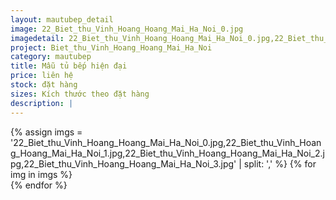 ```yaml
---
layout: mautubep_detail
image: 22_Biet_thu_Vinh_Hoang_Hoang_Mai_Ha_Noi_0.jpg
imagedetail: 22_Biet_thu_Vinh_Hoang_Hoang_Mai_Ha_Noi_0.jpg,22_Biet_thu_Vinh_Hoang_Hoang_Mai_Ha_Noi_1.jpg,22_Biet_thu_Vinh_Hoang_Hoang_Mai_Ha_Noi_2.jpg,22_Biet_thu_Vinh_Hoang_Hoang_Mai_Ha_Noi_3.jpg
project: Biet_thu_Vinh_Hoang_Hoang_Mai_Ha_Noi
category: mautubep
title: Mẫu tủ bếp hiện đại
price: liên hệ
stock: đặt hàng
sizes: Kích thước theo đặt hàng
description: |
---
```

<section class="no-padding" id="two">
	<div class="container-fluid">
	<div class="row-no-gutters">
	{% assign imgs = '22_Biet_thu_Vinh_Hoang_Hoang_Mai_Ha_Noi_0.jpg,22_Biet_thu_Vinh_Hoang_Hoang_Mai_Ha_Noi_1.jpg,22_Biet_thu_Vinh_Hoang_Hoang_Mai_Ha_Noi_2.jpg,22_Biet_thu_Vinh_Hoang_Hoang_Mai_Ha_Noi_3.jpg' | split: ',' %}
	{% for img in imgs %}
	   <div class="col-lg-6 col-sm-6 col-md-6"> 
			<a href="#" class="portfolio-box">
			<img src="{{site.baseurl}}/assets/images/tubep/{{img}}" class="image main" alt="">
			</a>
		</div>
	{% endfor %}			
	</div>
	</div>
</section>